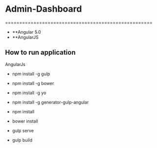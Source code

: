 # Admin-Dashboard
====================================================

  - **Angular 5.0 
  - **AngularJS

## How to run application

AngularJs 

- npm install -g gulp

- npm install -g bower

- npm install -g yo

- npm install -g generator-gulp-angular

- npm install

- bower install

- gulp serve

- gulp build
